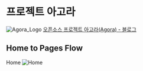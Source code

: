 # 프로젝트 아고라

![Agora_Logo](https://github.com/user-attachments/assets/a68314b4-a76a-4ac0-878d-64435385c10c)
[오픈소스 프로젝트 아고라(Agora) - 블로그](https://medium.com/mossland-blog/오픈소스-프로젝트-아고라-agora-67b3b2e3fa7f)
## Home to Pages Flow

Home
![Home](https://github.com/user-attachments/assets/0e1fd737-5a53-4e1e-a615-09153c3a767f)
